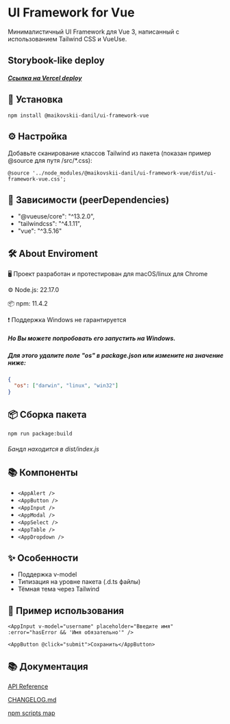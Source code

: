 # UI Framework for Vue

Минималистичный UI Framework для Vue 3, написанный с использованием Tailwind CSS и VueUse.

## Storybook-like deploy

##### [Ссылка на Vercel deploy](https://ui-framework-vue.vercel.app/)

## 🚀 Установка

`npm install @maikovskii-danil/ui-framework-vue`

## ⚙️ Настройка

Добавьте сканирование классов Tailwind из пакета (показан пример @source для путя /src/\*.css):

`@source '../node_modules/@maikovskii-danil/ui-framework-vue/dist/ui-framework-vue.css';`

## 🤝 Зависимости (peerDependencies)

- "@vueuse/core": "^13.2.0",
- "tailwindcss": "^4.1.11",
- "vue": "^3.5.16"

## 🛠 About Enviroment

🖥️ Проект разработан и протестирован для macOS/linux для Chrome

⚙️ Node.js: 22.17.0

📦 npm: 11.4.2

❗ Поддержка Windows не гарантируется

##### Но Вы можете попробовать его запустить на Windows.

##### Для этого удалите поле "os" в package.json или измените на значение ниже:

```json
{
  "os": ["darwin", "linux", "win32"]
}
```

## 📦 Сборка пакета

`npm run package:build`

###### Бандл находится в dist/index.js

## 📚 Компоненты

- `<AppAlert />`
- `<AppButton />`
- `<AppInput />`
- `<AppModal />`
- `<AppSelect />`
- `<AppTable />`
- `<AppDropdown />`

## ✨ Особенности

- Поддержка v-model
- Типизация на уровне пакета (.d.ts файлы)
- Тёмная тема через Tailwind

## 🧪 Пример использования

`<AppInput
  v-model="username"
  placeholder="Введите имя"
  :error="hasError && 'Имя обязательно'"
/>`

`<AppButton @click="submit">Сохранить</AppButton>`

## 📚 Документация

[API Reference](https://ui-framework-vue.vercel.app/story/api)

[CHANGELOG.md](https://github.com/maikovskii-danil/ui-framework-vue/blob/develop/docs/CHANGELOG.md)

[npm scripts map](https://github.com/maikovskii-danil/ui-framework-vue/blob/develop/docs/scripts-map.md)
